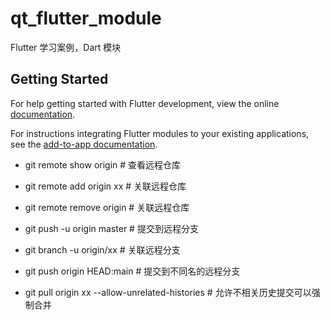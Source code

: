 # qt_flutter_module

Flutter 学习案例，Dart 模块

## Getting Started

For help getting started with Flutter development, view the online
[documentation](https://flutter.dev/).

For instructions integrating Flutter modules to your existing applications,
see the [add-to-app documentation](https://flutter.dev/docs/development/add-to-app).


- git remote show origin          # 查看远程仓库
- git remote add origin xx        # 关联远程仓库
- git remote remove origin      # 关联远程仓库

- git push -u origin master      # 提交到远程分支
- git branch -u origin/xx         # 关联远程分支
- git push origin HEAD:main   # 提交到不同名的远程分支
- git pull origin xx --allow-unrelated-histories  # 允许不相关历史提交可以强制合并
